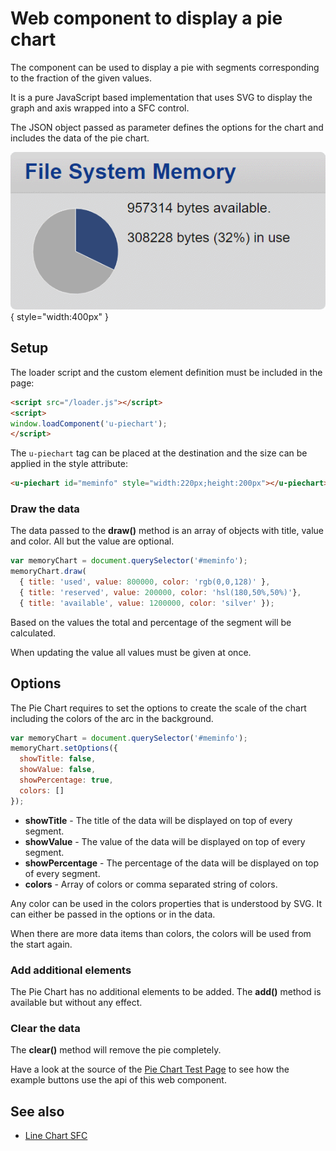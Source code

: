 # Web component to display a pie chart

The <u-piechart> component can be used to display a pie with segments corresponding to the fraction of the given values.

It is a pure JavaScript based implementation that uses SVG to display the graph and axis wrapped into a SFC control.

The JSON object passed as parameter defines the options for the chart and includes the data of the pie chart.

![piechart example](/doc/images/u-piechart.png){ style="width:400px" }


## Setup

The loader script and the custom element definition must be included in the page:

```html
<script src="/loader.js"></script>
<script>
window.loadComponent('u-piechart');
</script>
```

The `u-piechart` tag can be placed at the destination and the size can be applied in the style attribute:

```html
<u-piechart id="meminfo" style="width:220px;height:200px"></u-piechart>
```


### Draw the data

The data passed to the **draw()** method is an array of objects with title, value and color. All but the value are optional.

``` javascript
var memoryChart = document.querySelector('#meminfo');
memoryChart.draw(
  { title: 'used', value: 800000, color: 'rgb(0,0,128)' },
  { title: 'reserved', value: 200000, color: 'hsl(180,50%,50%)'},
  { title: 'available', value: 1200000, color: 'silver' });
```

Based on the values the total and percentage of the segment will be calculated.

When updating the value all values must be given at once.


## Options

The Pie Chart requires to set the options to create the scale of the chart including the colors of the arc in the
background.

``` js
var memoryChart = document.querySelector('#meminfo');
memoryChart.setOptions({
  showTitle: false,
  showValue: false,
  showPercentage: true,
  colors: []
});
```

* **showTitle** - The title of the data will be displayed on top of every segment.
* **showValue** - The value of the data will be displayed on top of every segment.
* **showPercentage** - The percentage of the data will be displayed on top of every segment.
* **colors** - Array of colors or comma separated string of colors.

Any color can be used in the colors properties that is understood by SVG. It can either be passed in the options or in the data.

When there are more data items than colors, the colors will be used from the start again.


### Add additional elements

The Pie Chart has no additional elements to be added. The **add()** method is available but without any effect.


### Clear the data

The **clear()** method will remove the pie completely.

Have a look at the source of the [Pie Chart Test Page](/test/test-piechart.htm) to see how the example buttons use the
api of this web component.


## See also

* [Line Chart SFC](/doc/u-linechart.md)

